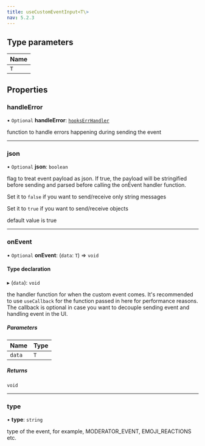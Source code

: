```yaml
---
title: useCustomEventInput<T\>
nav: 5.2.3
---
```


## Type parameters

| Name |
| :------ |
| `T` |

## Properties

### handleError

• `Optional` **handleError**: [`hooksErrHandler`](/api-reference/javascript/v2/react/home/content#hookserrhandler)

function to handle errors happening during sending the event

___

### json

• `Optional` **json**: `boolean`

flag to treat event payload as json.
If true, the payload will be stringified before sending and
parsed before calling the onEvent handler function.

Set it to `false` if you want to send/receive only string messages

Set it to `true` if you want to send/receive objects

default value is true

___

### onEvent

• `Optional` **onEvent**: (`data`: `T`) => `void`

#### Type declaration

▸ (`data`): `void`

the handler function for when the custom event comes. It's recommended
to use `useCallback` for the function passed in here for performance
reasons.
The callback is optional in case you want to decouple sending event and
handling event in the UI.

##### Parameters

| Name | Type |
| :------ | :------ |
| `data` | `T` |

##### Returns

`void`

___

### type

• **type**: `string`

type of the event, for example, MODERATOR_EVENT, EMOJI_REACTIONS etc.
